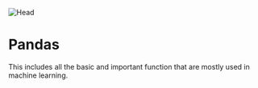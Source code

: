 ![Head](https://miro.medium.com/max/1200/1*mZX5HCGn94KVIDP7VClZQQ.png)

# Pandas
This includes all the basic and important function that are mostly used in machine learning.

